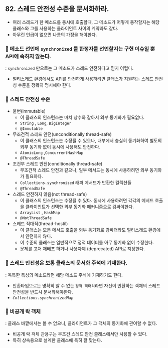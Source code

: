 ## 82. 스레드 안전성 수준을 문서화하라.

- 여러 스레드가 한 메소드를 동시에 호출할때, 그 메소드가 어떻게 동작할지는 해당 클래스와 그를 사용하는 클라이언트 사이의 계약과도 같다.
- 아무런 언급이 없으면 나름의 가정을 해야한다.

### 🧭 메소드 선언에 `synchronized` 를 한정자를 선언할지는 구현 이슈일 뿐 API에 속하지 않는다.

: `synchronized` 만으로는 그 메소드가 스레드 안전하다고 믿지 어렵다.

- 멀티스레드 환경에서도 API를 안전하게 사용하려면 클래스가 지원하는 스레드 안전성 수준을 정확히 명시해야 한다.

### 🧭 스레드 안전성 수준

- 불변(immutable)
  - 이 클래스의 인스턴스는 마치 상수와 같아서 외부 동기화가 필요없다.
  - `String` , `Long`, `BigInteger`
  - `@Immutable`
- 무조건적 스레드 안전(unconditionally thread-safe)
  - 이 클래스의 인스턴스는 수정될 수 있으나, 내부에서 충실히 동기화하여 별도의 외부 동기화 없이 동시에 사용해도 안전하다.
  - `AtomicLong` ,`ConcurrentHashMap`
  - `@ThreadSafe`
- 조건부 스레드 안전(conditionally thread-safe)
  - 무조건적 스레드 안전과 같으나, 일부 메서드는 동시에 사용하려면 외부 동기화가 필요하다.
  - `Collections.synchronized` 래퍼 메서드가 반환한 컬렉션들
  - `@ThreadSafe`
- 스레드 안전하지 않음(not thread-safe)
  - 이 클래스의 인스턴스는 수정될 수 있다. 동시에 사용하려면 각각의 메서드 호출을 클라이언트가 선택한 외부 동기화 메커니즘으로 감싸야한다.
  - `ArrayList` , `HashMap`
  - `@NotThreadSafe`
- 스레드 적대적(thread-hostil)
  - 이 클래스는 모든 메서드 호출을 외부 동기화로 감싸더라도 멀티스레드 환경에서 안전하지 않다.
  - 이 수준의 클래스는 일반적으로 정적 데이터를 아무 동기화 없이 수정한다.
  - 문제를 고쳐 재배포 하거나 사용자제 (deprecated) API로 지정한다.

### 🧭 스레드 안전성은 보통 클래스의 문서화 주석에 기재한다.

: 독특한 특성의 메소드라면 해당 메소드 주석에 기재하기도 한다.

- 반환타입으로는 명확히 알 수 없는 `정적 팩터리`라면 자신이 반환하는 객체의 스레드 안전성을 반드시 문서화해야한다.
- *`Collections.synchronizedMap`*

### 🧭 비공개 락 객체

: 클래스 바깥에서는 볼 수 없으니, 클라이언트가 그 객체의 동기화에 관여할 수 없다.

- 비공개 락 객체 관용구는 무조건 스레드 안전 클래스에서만 사용할 수 있다.
- 특히 상속용으로 설계한 클래스에 특히 잘 맞는다.